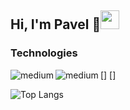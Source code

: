## Hi, I'm Pavel 🙂<img src="https://raw.githubusercontent.com/MartinHeinz/MartinHeinz/master/wave.gif" width="30px">

### Technologies
[<img align="left" alt="medium" src="https://img.shields.io/badge/Laravel-FF2D20?style=for-the-badge&logo=laravel&logoColor=white" />]
[<img align="left" alt="medium" src="https://img.shields.io/badge/PHP-777BB4?style=for-the-badge&logo=php&logoColor=white" />]

![Top Langs](https://github-readme-stats.vercel.app/api/top-langs/?username=geniuscreature&layout=compact&theme=tokyonight)

<!--
**geniuscreature/geniuscreature** is a ✨ _special_ ✨ repository because its `README.md` (this file) appears on your GitHub profile.

Here are some ideas to get you started:

- 🔭 I’m currently working on ...
- 🌱 I’m currently learning ...
- 👯 I’m looking to collaborate on ...
- 🤔 I’m looking for help with ...
- 💬 Ask me about ...
- 📫 How to reach me: ...
- 😄 Pronouns: ...
- ⚡ Fun fact: ...
-->

